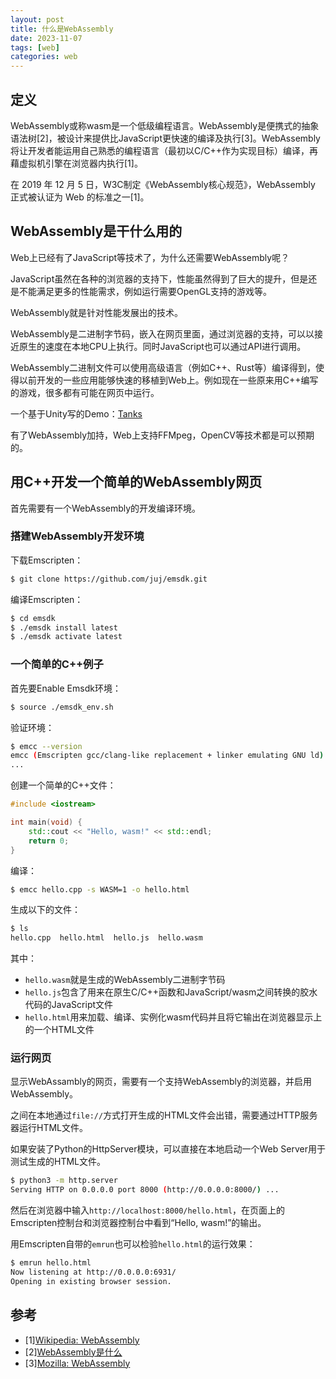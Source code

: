 ```yaml
---
layout: post
title: 什么是WebAssembly
date: 2023-11-07
tags: [web]
categories: web
---
```

## 定义

WebAssembly或称wasm是一个低级编程语言。WebAssembly是便携式的抽象语法树[2]，被设计来提供比JavaScript更快速的编译及执行[3]。WebAssembly将让开发者能运用自己熟悉的编程语言（最初以C/C++作为实现目标）编译，再藉虚拟机引擎在浏览器内执行[1]。

在 2019 年 12 月 5 日，W3C制定《WebAssembly核心规范》，WebAssembly 正式被认证为 Web 的标准之一[1]。

## WebAssembly是干什么用的

Web上已经有了JavaScript等技术了，为什么还需要WebAssembly呢？

JavaScript虽然在各种的浏览器的支持下，性能虽然得到了巨大的提升，但是还是不能满足更多的性能需求，例如运行需要OpenGL支持的游戏等。

WebAssembly就是针对性能发展出的技术。

WebAssembly是二进制字节码，嵌入在网页里面，通过浏览器的支持，可以以接近原生的速度在本地CPU上执行。同时JavaScript也可以通过API进行调用。

WebAssembly二进制文件可以使用高级语言（例如C++、Rust等）编译得到，使得以前开发的一些应用能够快速的移植到Web上。例如现在一些原来用C++编写的游戏，很多都有可能在网页中运行。

一个基于Unity写的Demo：[Tanks](https://www.wasm.com.cn/demo/Tanks/)

有了WebAssembly加持，Web上支持FFMpeg，OpenCV等技术都是可以预期的。

## 用C++开发一个简单的WebAssembly网页

首先需要有一个WebAssembly的开发编译环境。

### 搭建WebAssembly开发环境

下载Emscripten：

```bash
$ git clone https://github.com/juj/emsdk.git
```

编译Emscripten：

```bash
$ cd emsdk
$ ./emsdk install latest
$ ./emsdk activate latest
```

### 一个简单的C++例子

首先要Enable Emsdk环境：

```bash
$ source ./emsdk_env.sh
```

验证环境：

```bash
$ emcc --version                        
emcc (Emscripten gcc/clang-like replacement + linker emulating GNU ld) 3.1.48 (e967e20b4727956a30592165a3c1cde5c67fa0a8)
...
```

创建一个简单的C++文件：

```c++
#include <iostream>

int main(void) {
    std::cout << "Hello, wasm!" << std::endl;
    return 0;
}
```

编译：

```bash
$ emcc hello.cpp -s WASM=1 -o hello.html
```

生成以下的文件：

```bash
$ ls
hello.cpp  hello.html  hello.js  hello.wasm
```

其中：
- ``hello.wasm``就是生成的WebAssembly二进制字节码
- ``hello.js``包含了用来在原生C/C++函数和JavaScript/wasm之间转换的胶水代码的JavaScript文件
- ``hello.html``用来加载、编译、实例化wasm代码并且将它输出在浏览器显示上的一个HTML文件

### 运行网页

显示WebAssambly的网页，需要有一个支持WebAssembly的浏览器，并启用WebAssembly。

之间在本地通过``file://``方式打开生成的HTML文件会出错，需要通过HTTP服务器运行HTML文件。

如果安装了Python的HttpServer模块，可以直接在本地启动一个Web Server用于测试生成的HTML文件。

```bash
$ python3 -m http.server
Serving HTTP on 0.0.0.0 port 8000 (http://0.0.0.0:8000/) ...
```

然后在浏览器中输入``http://localhost:8000/hello.html``，在页面上的Emscripten控制台和浏览器控制台中看到“Hello, wasm!”的输出。

用Emscripten自带的``emrun``也可以检验``hello.html``的运行效果：

```bash
$ emrun hello.html 
Now listening at http://0.0.0.0:6931/
Opening in existing browser session.
```

## 参考

- [1][Wikipedia: WebAssembly](https://zh.wikipedia.org/zh-cn/WebAssembly)
- [2][WebAssembly是什么](https://juejin.cn/post/7002151996698411015)
- [3][Mozilla: WebAssembly](https://developer.mozilla.org/zh-CN/docs/WebAssembly)

